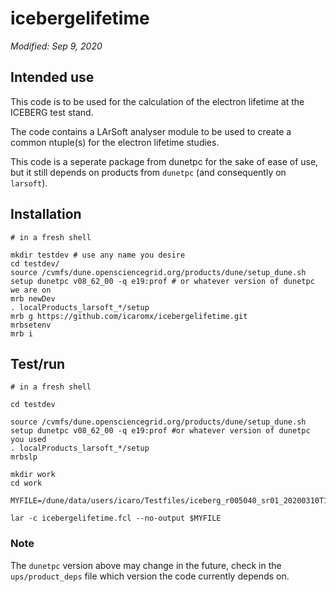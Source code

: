 # icebergelifetime
_Modified: Sep 9, 2020_

## Intended use

This code is to be used for the calculation of the electron lifetime at the ICEBERG test stand.

The code contains a LArSoft analyser module to be used to create a common ntuple(s) for the electron lifetime studies.

This code is a seperate package from dunetpc for the sake of ease of use, but it still depends on products from `dunetpc` (and consequently on `larsoft`).

## Installation
```
# in a fresh shell

mkdir testdev # use any name you desire
cd testdev/
source /cvmfs/dune.opensciencegrid.org/products/dune/setup_dune.sh
setup dunetpc v08_62_00 -q e19:prof # or whatever version of dunetpc we are on
mrb newDev
. localProducts_larsoft_*/setup
mrb g https://github.com/icaromx/icebergelifetime.git
mrbsetenv
mrb i
```

## Test/run

```
# in a fresh shell

cd testdev

source /cvmfs/dune.opensciencegrid.org/products/dune/setup_dune.sh
setup dunetpc v08_62_00 -q e19:prof #or whatever version of dunetpc you used
. localProducts_larsoft_*/setup
mrbslp

mkdir work
cd work

MYFILE=/dune/data/users/icaro/Testfiles/iceberg_r005040_sr01_20200310T102105_1_dl1_reco.root

lar -c icebergelifetime.fcl --no-output $MYFILE
```

### Note
The `dunetpc` version above may change in the future, check in the `ups/product_deps` file which version the code currently depends on.
